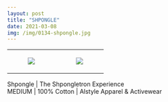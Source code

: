 ```yaml
---
layout: post
title: "SHPONGLE"
date: 2021-03-08
img: /img/0134-shpongle.jpg
---
```




<table style="width:100%;"><tr><td style="vertical-align:top;">
      <figure class="tmblr-full" data-orig-height="2048" data-orig-width="1365" data-orig-src="https://concertshirts.netlify.app/shirts/0134/0134-01.jpg"><img src="https://64.media.tumblr.com/d70f653fd1839c7bc29d399d68c7fc57/37c08cb7531ec44e-65/s540x810/58228e28940dfcaeae99921d77f43a1851b25bdd.jpg" data-orig-height="2048" data-orig-width="1365" data-orig-src="https://concertshirts.netlify.app/shirts/0134/0134-01.jpg"/></figure></td>
    <td style="vertical-align:top;">
      <figure class="tmblr-full" data-orig-height="2048" data-orig-width="1365" data-orig-src="https://concertshirts.netlify.app/shirts/0134/0134-02.jpg"><img src="https://64.media.tumblr.com/cfc742eb7f3bfee8e764eb0b838561be/37c08cb7531ec44e-f2/s540x810/15bc1a616984dc8bc23edefcf33a71cc99b4b735.jpg" data-orig-height="2048" data-orig-width="1365" data-orig-src="https://concertshirts.netlify.app/shirts/0134/0134-02.jpg"/></figure></td>
  </tr></table><p>
  Shpongle | The Shpongletron Experience<br/>MEDIUM | 100% Cotton | Alstyle Apparel &amp; Activewear
</p>
